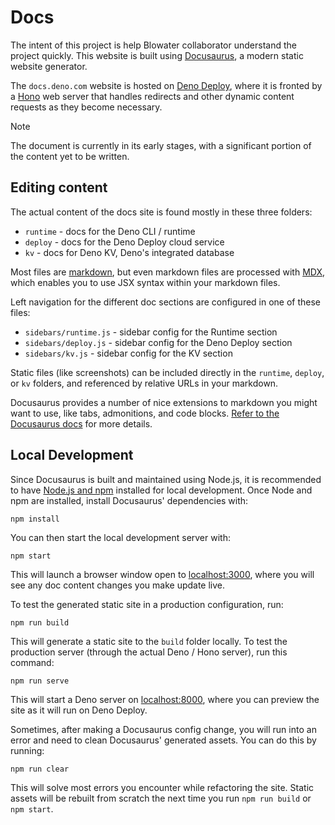# Docs

The intent of this project is help Blowater collaborator understand the project quickly. This website is built using [Docusaurus](https://docusaurus.io/), a modern static website generator.

The `docs.deno.com` website is hosted on [Deno Deploy](https://deno.com/deploy), where it is fronted by a [Hono](https://hono.dev/) web server that handles redirects and other dynamic content requests as they become necessary.

> [!NOTE]
> The document is currently in its early stages, with a significant portion of the content yet to be written.

## Editing content

The actual content of the docs site is found mostly in these three folders:

- `runtime` - docs for the Deno CLI / runtime
- `deploy` - docs for the Deno Deploy cloud service
- `kv` - docs for Deno KV, Deno's integrated database

Most files are [markdown](https://docusaurus.io/docs/markdown-features), but even markdown files are processed with [MDX](https://mdxjs.com/), which enables
you to use JSX syntax within your markdown files.

Left navigation for the different doc sections are configured in one of these files:

- `sidebars/runtime.js` - sidebar config for the Runtime section
- `sidebars/deploy.js` - sidebar config for the Deno Deploy section
- `sidebars/kv.js` - sidebar config for the KV section

Static files (like screenshots) can be included directly in the `runtime`, `deploy`, or `kv` folders, and referenced by relative URLs in your markdown.

Docusaurus provides a number of nice extensions to markdown you might want to use, like tabs, admonitions, and code blocks.
[Refer to the Docusaurus docs](https://docusaurus.io/docs/markdown-features) for more details.

## Local Development

Since Docusaurus is built and maintained using Node.js, it is recommended to have [Node.js and npm](https://nodejs.org/en/download) installed for local development. Once Node and npm are installed, install Docusaurus' dependencies with:

```console
npm install
```

You can then start the local development server with:

```console
npm start
```

This will launch a browser window open to [localhost:3000](http://localhost:3000), where you will see any doc content
changes you make update live.

To test the generated static site in a production configuration, run:

```console
npm run build
```

This will generate a static site to the `build` folder locally. To test the production server (through the actual Deno / Hono server), run this command:

```console
npm run serve
```

This will start a Deno server on [localhost:8000](http://localhost:8000), where you can preview the site as it will run on Deno Deploy.

Sometimes, after making a Docusaurus config change, you will run into an error and need to clean Docusaurus' generated assets. You can do this by running:

```console
npm run clear
```

This will solve most errors you encounter while refactoring the site. Static assets will be rebuilt from scratch the next time you run `npm run build` or `npm start`.

